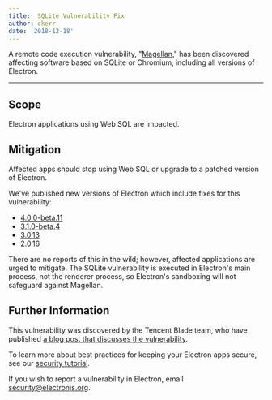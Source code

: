 ```yaml
---
title:  SQLite Vulnerability Fix
author: ckerr
date: '2018-12-18'
---
```


A remote code execution vulnerability, "[Magellan](https://blade.tencent.com/magellan/index_en.html)," has been discovered affecting software based on SQLite or Chromium, including all versions of Electron.

---

## Scope

Electron applications using Web SQL are impacted.


## Mitigation

Affected apps should stop using Web SQL or upgrade to a patched version of Electron.

We've published new versions of Electron which include fixes for this vulnerability:
  * [4.0.0-beta.11](https://github.com/electron/electron/releases/tag/v4.0.0-beta.11)
  * [3.1.0-beta.4](https://github.com/electron/electron/releases/tag/v3.1.0-beta.4)
  * [3.0.13](https://github.com/electron/electron/releases/tag/v3.0.13)
  * [2.0.16](https://github.com/electron/electron/releases/tag/v2.0.16)

There are no reports of this in the wild; however, affected applications are urged to mitigate. The SQLite vulnerability is executed in Electron's main process, not the renderer process, so Electron's sandboxing will not safeguard against Magellan.

## Further Information

This vulnerability was discovered by the Tencent Blade team, who have published [a blog post that discusses the vulnerability](https://blade.tencent.com/magellan/index_en.html).

To learn more about best practices for keeping your Electron apps secure, see our [security tutorial].

If you wish to report a vulnerability in Electron, email security@electronjs.org.

[security tutorial]: https://electronjs.org/docs/tutorial/security
